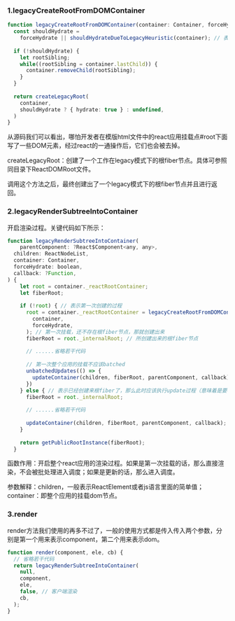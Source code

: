 ### 1.legacyCreateRootFromDOMContainer

```typescript
function legacyCreateRootFromDOMContainer(container: Container, forceHydrate: boolean) {
  const shouldHydrate =
    forceHydrate || shouldHydrateDueToLegacyHeuristic(container); // 表示是否服务端渲染
  
  if (!shouldHydrate) {
    let rootSibling;
    while((rootSibling = container.lastChild)) {
      container.removeChild(rootSibling);
    }
  }
  
  return createLegacyRoot(
  	container,
    shouldHydrate ? { hydrate: true } : undefined,
  )
}
```

从源码我们可以看出，哪怕开发者在模版html文件中的react应用挂载点#root下面写了一些DOM元素，经过react的一通操作后，它们也会被去掉。

createLegacyRoot：创建了一个工作在legacy模式下的根fiber节点。具体可参照同目录下ReactDOMRoot文件。

调用这个方法之后，最终创建出了一个legacy模式下的根fiber节点并且进行返回。

### 2.legacyRenderSubtreeIntoContainer

开启渲染过程。关键代码如下所示：

```javascript
function legacyRenderSubtreeIntoContainer(
	parentComponent: ?React$Component<any, any>,
  children: ReactNodeList,
  container: Container,
  forceHydrate: boolean,
  callback: ?Function,
) {
    let root = container._reactRootContainer;
    let fiberRoot;
    
    if (!root) { // 表示第一次创建的过程
      root = container._reactRootContainer = legacyCreateRootFromDOMContainer(
      	container,
        forceHydrate,
      ); // 第一次挂载，还不存在根fiber节点，那就创建出来
      fiberRoot = root._internalRoot; // 所创建出来的根fiber节点
      
      // ......省略若干代码
      
      // 第一次整个应用的挂载不应该batched
      unbatchedUpdates(() => {
        updateContainer(children, fiberRoot, parentComponent, callback);
      })
    } else { // 表示已经创建来根fiber了，那么此时应该执行update过程（意味着是要被调度的）
      fiberRoot = root._internalRoot;
      
      // ......省略若干代码
      
      updateContainer(children, fiberRoot, parentComponent, callback);
    }
    
    return getPublicRootInstance(fiberRoot);
  }
```

函数作用：开启整个react应用的渲染过程。如果是第一次挂载的话，那么直接渲染，不会被批处理进入调度；如果是更新的话，那么进入调度。

参数解释：children，一般表示ReactElement或者js语言里面的简单值；container：即整个应用的挂载dom节点。

### 3.render

render方法我们使用的再多不过了，一般的使用方式都是传入传入两个参数，分别是第一个用来表示component，第二个用来表示dom。

```typescript
function render(component, ele, cb) {
  // 省略若干代码
  return legacyRenderSubtreeIntoContainer(
  	null,
    component,
    ele,
    false, // 客户端渲染
    cb,
  );
}
```

